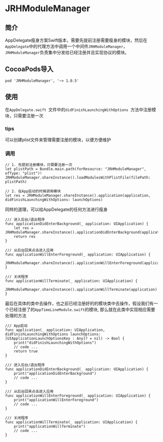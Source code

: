 # JRHModuleManager
## 简介
AppDelegate瘦身方案Swift版本，需要先提前注册需要瘦身的模块，然后在```AppDelegate```中的代理方法中调用一个中间件```JRHModuleManager```，```JRHModuleManager```负责集中分发给已经注册并且实现协议的模块。
## CocoaPods导入
```pod 'JRHModuleManager', '~> 1.0.5' ```
## 使用
在```AppDelegate.swift ```文件中的```didFinishLaunchingWithOptions ```方法中注册模块，只需要注册一次
### tips
可以创建plist文件来管理需要注册的模块，以便方便维护
### 调用 
```
// 1. 先提前注册模块，只需要注册一次
let plistPath = Bundle.main.path(forResource: "JRHModuleManager", ofType: "plist")!
JRHModuleManager.shareInstance().loadModulesWithPlistFile(filePath: plistPath)

// 2. 在App启动的时候调用模块
let res = JRHModuleManager.shareInstance().application(application, didFinishLaunchingWithOptions: launchOptions)
```
同样的道理，可以给AppDelegate的任何方法进行瘦身
```
/// 进入后台/退出程序
func applicationDidEnterBackground(_ application: UIApplication) {
    let res = JRHModuleManager.shareInstance().applicationDidEnterBackground(application)
    return res
}
    
/// 从后台回来点击进入应用
func applicationWillEnterForeground(_ application: UIApplication) {
    JRHModuleManager.shareInstance().applicationWillEnterForeground(application)
}
 
/// 关闭程序
func applicationWillTerminate(_ application: UIApplication) {
    JRHModuleManager.shareInstance().applicationWillTerminate(application)
}
```
最后在具体的类中去操作，也之前已经注册好的的模块类中去操作，假设我们有一个已经注册了的```AppTimeLineModule.swift```的模块, 那么就在此类中实现相应需要处理的方法
```
/// App启动
func application(_ application: UIApplication, didFinishLaunchingWithOptions launchOptions: [UIApplicationLaunchOptionsKey : Any]? = nil) -> Bool {
    print("didFinishLaunchingWithOptions")
    // code ...
    return true
}
    
/// 进入后台/退出程序    
func applicationDidEnterBackground(_ application: UIApplication) {
    print("applicationDidEnterBackground")
    // code ...
}
 
/// 从后台回来点击进入应用   
func applicationWillEnterForeground(_ application: UIApplication) {
    print("applicationWillEnterForeground")
    // code ...
}
 
/// 关闭程序  
func applicationWillTerminate(_ application: UIApplication) {
    print("applicationWillTerminate")
    // code ...
}
```
